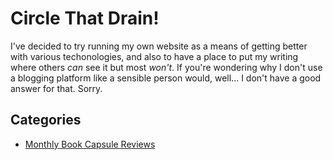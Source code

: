 Circle That Drain!
==================
I've decided to try running my own website as a means of getting better with various techonologies, and also to have a place to put my writing where others _can_ see it but most _won't_. If you're wondering why I don't use a blogging platform like a sensible person would, well... I don't have a good answer for that. Sorry.

Categories
----------
- [Monthly Book Capsule Reviews](reading/index)
